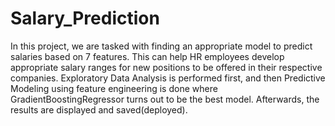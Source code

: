 # Salary_Prediction
In this project, we are tasked with finding an appropriate model to predict salaries based on 7 features. This can help HR employees develop appropriate salary ranges for new positions to be offered in their respective companies. Exploratory Data Analysis is performed first, and then Predictive Modeling using feature engineering is done where GradientBoostingRegressor turns out to be the best model. Afterwards, the results are displayed and saved(deployed).
